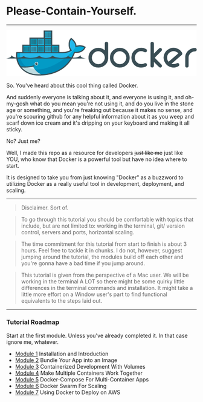 # Please-Contain-Yourself.
---
![dokerlogo](https://github.com/dylanlrrb/P-C-Y-Assets/blob/master/0/docker.png?raw=true)

So. You've heard about this cool thing called Docker. 

And suddenly everyone is talking about it, and everyone is using it, and oh-my-gosh what do you mean you're not using it, and do you live in the stone age or something, and you're freaking out because it makes no sense, and you're scouring github for any helpful information about it as you weep and scarf down ice cream and it's dripping on your keyboard and making it all sticky.

No? Just me?

Well, I made this repo as a resource for developers ~~just like me~~ just like YOU, who know that Docker is a powerful tool but have no idea where to start.

It is designed to take you from just knowing "Docker" as a buzzword to utilizing Docker as a really useful tool in development, deployment, and scaling.

---
>Disclaimer. Sort of.

>To go through this tutorial you should be comfortable with topics that include, but are not limited to: working in the terminal, git/ version control, servers and ports, horizontal scaling.

>The time commitment for this tutorial from start to finish  is about 3 hours. Feel free to tackle it in chunks. I do not, however, suggest jumping around the tutorial, the modules build off each other and you're gonna have a bad time if you jump around. 

>This tutorial is given from the perspective of a Mac user. We will be working in the terminal A LOT so there might be some quirky little differences in the terminal commands and installation. It might take a little more effort on a Window user's part to find functional equivalents to the steps laid out.

---

### Tutorial Roadmap
Start at the first module. Unless you've already completed it. In that case ignore me, whatever.

- [Module 1](https://github.com/dylanlrrb/Please-Contain-Yourself./tree/master/1-Installation_and_Intro) Installation and Introduction
- [Module 2](https://github.com/dylanlrrb/Please-Contain-Yourself./tree/master/2-Bundle_Your_App_Into_An_Image) Bundle Your App into an Image
- [Module 3](https://github.com/dylanlrrb/Please-Contain-Yourself./tree/master/3-Containerized_Development_With_Volumes) Containerized Development With Volumes
- [Module 4](https://github.com/dylanlrrb/Please-Contain-Yourself./tree/master/4-Make_Multiple_Containers_Work_Together) Make Multiple Containers Work Together
- [Module 5](https://github.com/dylanlrrb/Please-Contain-Yourself./tree/master/5-Docker_Compose_For_Multi-Container_Apps) Docker-Compose For Multi-Container Apps
- [Module 6](https://github.com/dylanlrrb/Please-Contain-Yourself./tree/master/6-Docker_Swarm_For_Scaling) Docker Swarm For Scaling
- [Module 7](https://github.com/dylanlrrb/Please-Contain-Yourself./tree/master/7-Using_Docker_To_Depoly_On_AWS) Using Docker to Deploy on AWS


